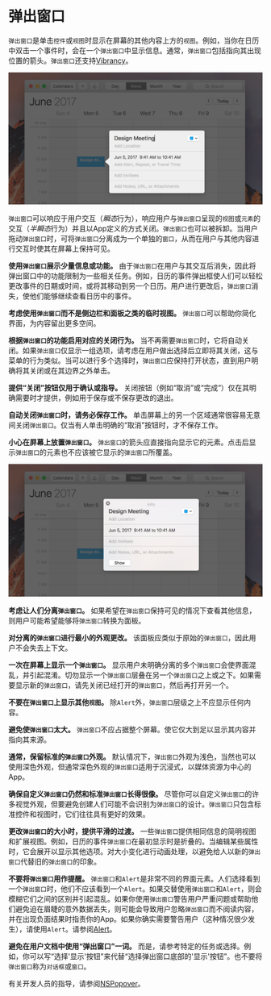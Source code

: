 # 弹出窗口

`弹出窗口`是单击`控件`或`视图`时显示在屏幕的其他内容上方的`视图`。例如，当你在日历中双击一个事件时，会在一个`弹出窗口`中显示信息。通常，`弹出窗口`包括指向其出现位置的箭头。`弹出窗口`还支持[Vibrancy](../VisualDesign/Translucency)。

![](./popover_2x.png)

`弹出窗口`可以响应于用户交互（*瞬态*行为），响应用户与`弹出窗口`呈现的`视图`或`元素`的交互（*半瞬态*行为）并且以App定义的方式关闭。`弹出窗口`也可以被拆卸。当用户拖动`弹出窗口`时，可将`弹出窗口`分离成为一个单独的`窗口`，从而在用户与其他内容进行交互时使其在屏幕上保持可见。

**使用`弹出窗口`展示少量信息或功能。** 由于`弹出窗口`在用户与其交互后消失，因此将弹出窗口中的功能限制为一些相关任务。例如，日历的事件弹出框使人们可以轻松更改事件的日期或时间，或将其移动到另一个日历。用户进行更改后，`弹出窗口`消失，使他们能够继续查看日历中的事件。

**考虑使用`弹出窗口`而不是侧边栏和面板之类的临时视图。** `弹出窗口`可以帮助你简化界面，为内容留出更多空间。

**根据`弹出窗口`的功能启用对应的关闭行为。** 当不再需要`弹出窗口`时，它将自动关闭。如果`弹出窗口`仅显示一组选项，请考虑在用户做出选择后立即将其关闭，这与菜单的行为类似。当可以进行多个选择时，`弹出窗口`应保持打开状态，直到用户明确将其关闭或在其边界之外单击。

**提供“关闭”按钮仅用于确认或指导。** 关闭按钮（例如“取消”或“完成”）仅在其明确需要时才提供，例如用于保存或不保存更改的退出。

**自动关闭`弹出窗口`时，请务必保存工作。** 单击屏幕上的另一个区域通常很容易无意间关闭`弹出窗口`。仅当有人单击明确的“取消”按钮时，才不保存工作。

**小心在屏幕上放置`弹出窗口`。** `弹出窗口`的箭头应直接指向显示它的元素。点击后显示`弹出窗口`的元素也不应该被它显示的`弹出窗口`所覆盖。

![](./popoverDetached_2x.png)

**考虑让人们分离`弹出窗口`。** 如果希望在`弹出窗口`保持可见的情况下查看其他信息，则用户可能希望能够将`弹出窗口`转换为面板。

**对分离的`弹出窗口`进行最小的外观更改。** 该面板应类似于原始的`弹出窗口`，因此用户不会失去上下文。

**一次在屏幕上显示一个`弹出窗口`。** 显示用户未明确分离的多个`弹出窗口`会使界面混乱，并引起混淆。切勿显示一个`弹出窗口`层叠在另一个`弹出窗口`之上或之下。如果需要显示新的`弹出窗口`，请先关闭已经打开的`弹出窗口`，然后再打开另一个。

**不要在`弹出窗口`上显示其他`视图`。** 除`Alert`外，`弹出窗口`层级之上不应显示任何内容。

**避免使`弹出窗口`太大。** `弹出窗口`不应占据整个屏幕。使它仅大到足以显示其内容并指向其来源。

**通常，保留标准的`弹出窗口`外观。** 默认情况下，`弹出窗口`外观为浅色，当然也可以使用深色外观，但通常深色外观的`弹出窗口`适用于沉浸式，以媒体资源为中心的App。

**确保自定义`弹出窗口`仍然和标准`弹出窗口`长得很像。** 尽管你可以自定义`弹出窗口`的许多视觉外观，但要避免创建人们可能不会识别为`弹出窗口`的设计。`弹出窗口`只包含标准控件和视图时，它们往往具有更好的效果。

**更改`弹出窗口`的大小时，提供平滑的过渡。** 一些`弹出窗口`提供相同信息的简明视图和扩展视图。例如，日历的事件`弹出窗口`在最初显示时是折叠的。当编辑某些属性时，它会展开以显示其他选项。对大小变化进行动画处理，以避免给人以新的`弹出窗口`代替旧的`弹出窗口`的印象。

**不要将`弹出窗口`用作提醒。** `弹出窗口`和`Alert`是非常不同的界面元素。人们选择看到一个`弹出窗口`时，他们不应该看到一个`Alert`。如果交替使用`弹出窗口`和`Alert`，则会模糊它们之间的区别并引起混乱。如果你使用`弹出窗口`警告用户严重问题或帮助他们避免迫在眉睫的意外数据丢失，则可能会导致用户忽略`弹出窗口`而不阅读内容，并在出现负面结果时指责你的App。如果你确实需要警告用户（这种情况很少发生），请使用`Alert`。请参阅[Alert]()。

**避免在用户文档中使用“弹出窗口”一词。** 而是，请参考特定的任务或选择。例如，你可以写“选择'显示'按钮”来代替“选择弹出窗口底部的'显示'按钮”。也不要将`弹出窗口`称为`对话框`或`窗口`。

有关开发人员的指导，请参阅[NSPopover](../../AppFrameworks/AppKit/UserInterface/WindowsPanelsAndScreens/Popovers/NSPopover/)。
